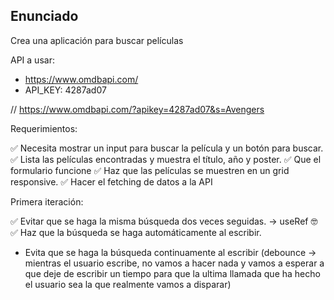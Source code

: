 ## Enunciado

Crea una aplicación para buscar películas

API a usar:

- https://www.omdbapi.com/
- API_KEY: 4287ad07

// https://www.omdbapi.com/?apikey=4287ad07&s=Avengers

Requerimientos:

✅ Necesita mostrar un input para buscar la película y un botón para buscar.
✅ Lista las películas encontradas y muestra el título, año y poster.
✅ Que el formulario funcione
✅ Haz que las películas se muestren en un grid responsive.
✅ Hacer el fetching de datos a la API

Primera iteración:

✅ Evitar que se haga la misma búsqueda dos veces seguidas. -> useRef 🤓
✅ Haz que la búsqueda se haga automáticamente al escribir.
- Evita que se haga la búsqueda continuamente al escribir (debounce -> mientras el usuario escribe, no vamos a hacer nada y vamos a esperar a que deje de escribir un tiempo para que la ultima llamada que ha hecho el usuario sea la que realmente vamos a disparar)